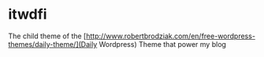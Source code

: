 # itwdfi
The child theme of the [http://www.robertbrodziak.com/en/free-wordpress-themes/daily-theme/](Daily Wordpress) Theme that power my blog

